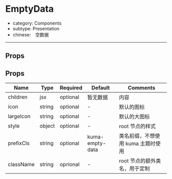 # EmptyData

- category: Components
- subtype: Presentation
- chinese:　空数据

---

## Props

## Props

| Name | Type | Required | Default | Comments |
|---|---|---|---|---|
|children|jsx|optional|暂无数据|内容|
|icon|string|optional| - | 默认的图标 |
|largeIcon|string|optional| - | 默认的大图标 |
|style|object|optional| - | root 节点的样式 |
|prefixCls|string|optional|kuma-empty-data|类名前缀，不想使用 kuma 主题时使用|
|className|string|oprional| - |root 节点的额外类名，用于定制|
